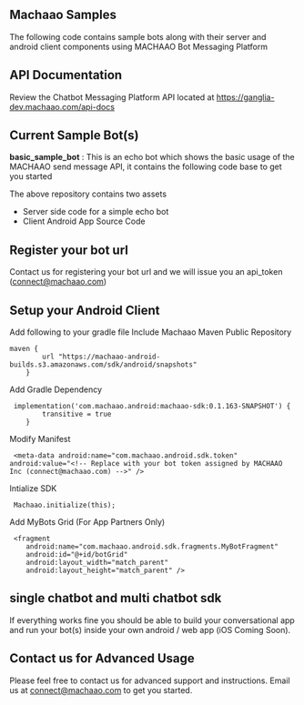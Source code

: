 ## Machaao Samples

The following code contains sample bots along with their server and android client components using MACHAAO Bot Messaging Platform

## API Documentation
Review the Chatbot Messaging Platform API located at https://ganglia-dev.machaao.com/api-docs

## Current Sample Bot(s)
**basic_sample_bot** : This is an echo bot which shows the basic usage of the MACHAAO send message API, it contains the following code base to get you started

The above repository contains two assets
-   Server side code for a simple echo bot
-   Client Android App Source Code

## Register your bot url
Contact us for registering your bot url and we will issue you an api_token (connect@machaao.com)

## Setup your Android Client
Add following to your gradle file
Include Machaao Maven Public Repository

    maven {
            url "https://machaao-android-builds.s3.amazonaws.com/sdk/android/snapshots"
        }

Add Gradle Dependency


     implementation('com.machaao.android:machaao-sdk:0.1.163-SNAPSHOT') {
            transitive = true
        }

Modify Manifest


     <meta-data android:name="com.machaao.android.sdk.token"
    android:value="<!-- Replace with your bot token assigned by MACHAAO Inc (connect@machaao.com) -->" />
    

Intialize SDK

     Machaao.initialize(this);
    

Add MyBots Grid (For App Partners Only)

     <fragment
        android:name="com.machaao.android.sdk.fragments.MyBotFragment"
        android:id="@+id/botGrid"
        android:layout_width="match_parent"
        android:layout_height="match_parent" />
    

## single chatbot and multi chatbot sdk
If everything works fine you should be able to build your conversational app and run your bot(s) inside your own android / web app (iOS Coming Soon).

## Contact us for Advanced Usage
Please feel free to contact us for advanced support and instructions.
Email us at connect@machaao.com to get you started.
